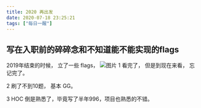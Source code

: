 ```yaml
---
title: 2020 再出发
date: 2020-07-18 23:25:21
tags: ["每日一醒"]
---
```

## 写在入职前的碎碎念和不知道能不能实现的flags

2019年结束的时候， 立了一些 flags， 
![图片](https://too-zhuang-image-host.s3.ap-east-1.amazonaws.com/2020-%E5%86%8D%E5%87%BA%E5%8F%911.png)
1	看完了， 但是到现在来看， 忘记完了。

2	刷了不到10题， 基本 GG。

3	HOC 倒是熟悉了，毕竟写了半年996，项目也熟悉的不错。

